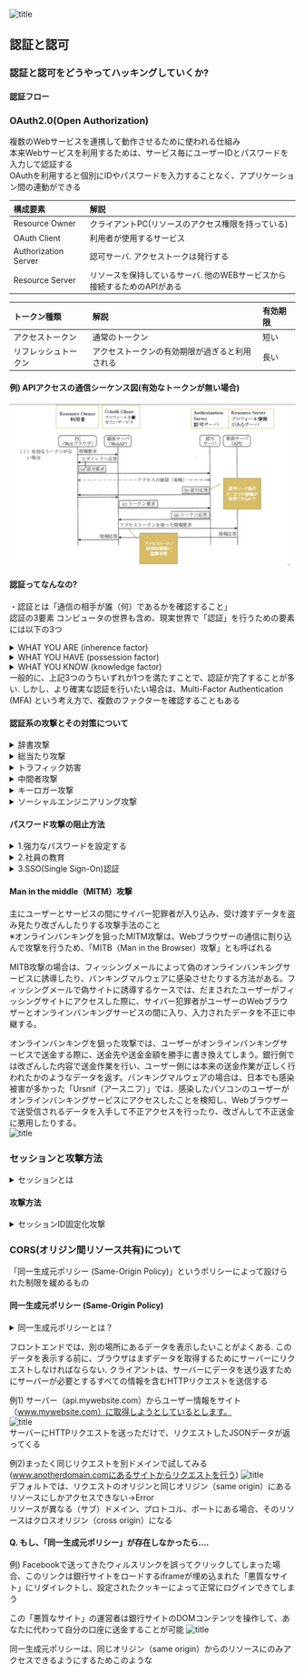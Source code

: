 
 ![title](https://media3.giphy.com/media/dP0WAyNyTKSNqNm6zn/giphy.gif?cid=ecf05e47vit498dvz0uxn91drn9zqfyuhrfob40os8etnypw&rid=giphy.gif&ct=g"title")

## 認証と認可
### 認証と認可をどうやってハッキングしていくか?   
#### 認証フロー 
### OAuth2.0(Open Authorization)
複数のWebサービスを連携して動作させるために使われる仕組み  
本来Webサービスを利用するためは、サービス毎にユーザーIDとパスワードを入力して認証する  
OAuthを利用すると個別にIDやパスワードを入力することなく、アプリケーション間の連動ができる

|        構成要素        |      解説      |
|:-------------------|:--------------------|
| Resource Owner | クライアントPC(リソースのアクセス権限を持っている) |  
| OAuth Client | 利用者が使用するサービス |  
| Authorization Server | 認可サーバ. アクセストークは発行する |  
| Resource Server | リソースを保持しているサーバ. 他のWEBサービスから接続するためのAPIがある |  

|        トークン種類        |      解説      |      有効期限      |
|:-------------------|:--------------------|:--------------------|
| アクセストークン | 通常のトークン | 短い |  
| リフレッシュトークン | アクセストークンの有効期限が過ぎると利用される | 長い |  

#### 例) APIアクセスの通信シーケンス図(有効なトークンが無い場合)
![タイトル](./picture/api-cequence.png)  

#### 認証ってなんなの?  
・認証とは「通信の相手が誰（何）であるかを確認すること」  
認証の3要素
コンピュータの世界も含め、現実世界で「認証」を行うための要素には以下の3つ  
<details><summary>WHAT YOU ARE (inherence factor)</summary> 
<p>顔貌、声、指紋、署名など、その人自身を提示して、相手にアイデンティティを確認させる方法.</p>小さなコミュニティではお互いの顔や声を相互に知っているため、面と向かえば相手が誰かはわかる. つまり「認証が完了する」ということです.</details> 
<details><summary>WHAT YOU HAVE (possession factor)</summary>  
<p>身分証、携帯電話等、その人だけが持っているものを提示することによって認証する.</p> <p>ある程度コミュニティが大きくなってくると、お互いの特徴を覚えきれなくなった場合は身分証明書を提示して、相手を認証する</p>
また、その身分証には顔写真がプリントしてあることも多く、結果として WYA に依存するものも少なくない.</details>   
<details><summary>WHAT YOU KNOW (knowledge factor)</summary>   
<p>パスワード、秘密の質問等、その人だけが知っていることを提示して認証する</p>
</p>コンピュータの世界で最も多く使われるファクター</p></details>  
一般的に、上記3つのうちいずれか1つを満たすことで、認証が完了することが多い. しかし、より確実な認証を行いたい場合は、Multi-Factor Authentication (MFA) という考え方で、複数のファクターを確認することもある

#### 認証系の攻撃とその対策について  
<details><summary>辞書攻撃</summary>  
ユーザーが一般的な単語と短いパスワードを使用する傾向があるという事実を利用する攻撃。ハッカーは一般的な単語のリスト(辞書)を使用して、多くの場合、単語の前後に数字を付けて、企業のアカウントに対してユーザー名ごとにそれらの攻撃を試みる(ユーザー名は一般的に社員の名前に基づいているため、判別するのは非常に簡単)</details>
<details><summary>総当たり攻撃</summary>   
プログラムを使用して、ありそうなパスワードまたはランダムな文字セットを生成する. この攻撃は、Password123のようなわかりやすい脆弱なパスワードから始まり、被害はそこから広まります. このような攻撃を実行するプログラムは、通常、大文字と小文字のバリエーションも含めて試みる. </details>
<details><summary>トラフィック妨害</summary>   
サイバー犯はパケットスニファなどのソフトウェアを使用して、ネットワークトラフィックを監視し、通過したパスワードをキャプチャする. 電話回線の盗聴や傍受と同様に、ソフトウェアで重要な情報を監視およびキャプチャ. パスワードなどの情報が暗号化されていない場合、容易にキャプチャできてしまう. また、使用する暗号化方式の強度によっては暗号化された情報であっても解読できる場合アリ</details>
<details><summary>中間者攻撃</summary>   
ハッカーのプログラムは、渡される情報を監視するだけでなく、通常はWebサイトまたはアプリになりすまして、通信している両者の間に積極的に割り込む. これにより、プログラムはユーザーの信用情報や口座番号、社会保障番号といった機密情報を取得できるようになる. 中間者(MITM)攻撃は、ユーザーを偽のサイトに誘導するソーシャルエンジニアリング攻撃によってしばしば悪用される. </details>
<details><summary>キーロガー攻撃</summary>  
サイバー犯は、ユーザーのキーストロークを追跡するソフトウェアをインストールして、アカウントのユーザー名やパスワードだけでなく、ユーザーが認証情報でログインしていたWebサイトまたはアプリを正確に収集できる. このタイプの攻撃では通常、最初に悪意のあるキーロガーソフトウェアをユーザーのマシンにインストールさせる別の攻撃の餌食になる</details>
<details><summary>ソーシャルエンジニアリング攻撃</summary>   
<p>ユーザーから情報を取得するための幅広い方法.</p>  
<p>フィッシング：信用情報の提供、悪意のあるソフトウェアをインストールするためのリンクのクリック、または偽のWebサイトへのアクセスをユーザーに促すメールやテキストなど</p> 
<p>スピアフィッシング：フィッシングに似ているが、ユーザーについて既に収集された情報に依存する、より巧みに作成された、カスタマイズされたメール/テキストを使用する. たとえば、ハッカーは、ユーザーが特定の種類の保険口座を持っていることを把握してそれをメールで参照したり、企業のロゴやレイアウトを使用して正当なメールを装うこともある</p>    
<p>ベイティング ：攻撃者は、感染したUSBまたはその他のデバイスを、社員が拾って使用するよう、公共または雇用主の場所に置く.
<p>Quid pro quo ：ヘルプデスクの社員などになりすまし、ユーザーから情報を取得する必要がある方法でユーザーと通信する.</p></details>  

#### パスワード攻撃の阻止方法
<details><summary>1.強力なパスワードを設定する</summary>  
覚えやすい/推測しにくいパスワードを推奨. 大文字と小文字、数字、特殊文字の適切な組み合わせが役立つ. できれば、一般的な単語や一般的なフレーズの使用は避ける. サイト固有の単語(パスワードでログインしているアプリの名前など)は絶対に避けてください. (既知の脆弱なパスワードの辞書に含まれていないか、パスワードをチェックすることを推奨)</details>
<details><summary>2.社員の教育</summary>   
ソーシャルエンジニアリングの戦術に対する最善の防御策の1つは、ハッカーが使用する技術とその認識方法をユーザーに伝えること  
しかし、強力なパスワードや教育だけでは十分ではない！  
サイバー犯は、コンピューティング能力を使用することで、高度なプログラムを実行し、膨大な数の信用情報を取得または試行することができる. 企業はシングルサインオン(SSO)や多要素認証(MFA)などのツール(2要素認証とも呼ばれる)を採用する必要がある</details> 
<details><summary>3.SSO(Single Sign-On)認証</summary>
従業員が1組の信用情報ですべてのアプリとサイトにログインできるようにすることで、パスワードを排除(ユーザーに必要なことは、強力なパスワードを1つ覚えるだけ). MFAでは、OneLogin Protectなどのアプリケーションによって生成されたPINや指紋認証など、ユーザーがログインするときに追加の情報が必要. (※この追加情報により、サイバー犯がユーザーになりすますことは、はるかに困難になる)</details>  

#### Man in the middle（MITM）攻撃  
主にユーザーとサービスの間にサイバー犯罪者が入り込み、受け渡すデータを盗み見たり改ざんしたりする攻撃手法のこと  
※オンラインバンキングを狙ったMITM攻撃は、Webブラウザーの通信に割り込んで攻撃を行うため、「MITB（Man in the Browser）攻撃」とも呼ばれる

MITB攻撃の場合は、フィッシングメールによって偽のオンラインバンキングサービスに誘導したり、バンキングマルウェアに感染させたりする方法がある。フィッシングメールで偽サイトに誘導するケースでは、だまされたユーザーがフィッシングサイトにアクセスした際に、サイバー犯罪者がユーザーのWebブラウザーとオンラインバンキングサービスの間に入り、入力されたデータを不正に中継する。

オンラインバンキングを狙った攻撃では、ユーザーがオンラインバンキングサービスで送金する際に、送金先や送金金額を勝手に書き換えてしまう。銀行側では改ざんした内容で送金作業を行い、ユーザー側には本来の送金作業が正しく行われたかのようなデータを返す。バンキングマルウェアの場合は、日本でも感染被害が多かった「Ursnif（アースニフ）」では、感染したパソコンのユーザーがオンラインバンキングサービスにアクセスしたことを検知し、Webブラウザーで送受信されるデータを入手して不正アクセスを行ったり、改ざんして不正送金に悪用したりする。  
![title](https://mypage.otsuka-shokai.co.jp/contents/business-oyakudachi/it-security-course/2020/img/dsr-08-02.jpg
"title")

### セッションと攻撃方法  
<details><summary>セッションとは</summary>  
<p>セッションとはWebサービスやWebアプリケーションにログインしてからログアウトするまでの一連の手続きのこと</p>
<p>通常、WebサービスやWebアプリケーションを動かすWebサーバーとユーザーの関係は、1対多の関係であり、Webサーバーから見るとユーザー１人ひとりは識別していない。しかし、ユーザーごとに提供するページや情報が異なる場合は、Webサーバーはユーザーを識別する必要がある</p>
その際にセッションを使ってユーザーを識別している. ユーザーにログインIDとパスワードを確認することで識別し、識別したユーザーだけに提供する情報を渡すためにセッションが用いられる. Webサーバーは、非常に多くのユーザーと通信を行うため、識別したユーザーだけに渡す情報に印をつけることで、お互いに正しい情報を受け渡しすることが可能. その際に利用されるものが「セッションID」</details>  

#### 攻撃方法
<details><summary>セッションID固定化攻撃</summary>  
<p>正規ユーザー（あなた）のセッションIDを乗っ取り、正規ユーザーになりすます攻撃手法</p>  
<p>正規ユーザーは、Webサービスにログインする際にセッションIDを発行するが、そのセッションIDを事前に用意して、正規ユーザーに使わせることによってセッションの乗っ取りが行われる. セッションの乗っ取りによってあなたになりすますことで、次に挙げるような被害を受ける可能性アリ</p>
・クレジットカード番号の盗み出し</p>
・ネットショッピングサイトなどで無断の買い物をする</p>
・他ユーザーへの迷惑行為</p>
・犯罪行為</p>
<p>ネットショッピングサイトを利用するなかで、クレジットカード番号などを登録している人も多い. 我々になりすますことで、それらの情報が盗み出せるようになり、無断で買い物することも可能となる.

SNSなどのコミュニティにおいては、他のユーザーへの迷惑行為や犯罪予告などが、あなたになりすましておこなわれるため、あなた自身の社会的信用の失墜に繋がる可能性アリ
</details>  

### CORS(オリジン間リソース共有)について  
「同一生成元ポリシー (Same-Origin Policy)」というポリシーによって設けられた制限を緩めるもの 

#### 同一生成元ポリシー (Same-Origin Policy)
<details><summary>同一生成元ポリシーとは？</summary>JavaScript で自由にやりとりできるところは、その JavaScript をとってきたところと同一の場所だけに制限する</details>  

フロントエンドでは、別の場所にあるデータを表示したいことがよくある. このデータを表示する前に、ブラウザはまずデータを取得するためにサーバーにリクエストしなければならない. クライアントは、サーバーにデータを送り返すためにサーバーが必要とするすべての情報を含むHTTPリクエストを送信する  

例1) サーバー（api.mywebsite.com）からユーザー情報をサイト（www.mywebsite.com）に取得しようとしているとします。  
![title](https://media3.giphy.com/media/dvO9RSqYehy8rNUC0r/giphy.gif?cid=790b761155a33dd1240de620d9d933a02abb485084a1f34f&rid=giphy.gif&ct=g
"title")  
サーバーにHTTPリクエストを送っただけで、リクエストしたJSONデータが返ってくる

例2)まったく同じリクエストを別ドメインで試してみる
(www.anotherdomain.comにあるサイトからリクエストを行う)
![title](https://media3.giphy.com/media/PnDN1v3mtFYa3ZxZlD/giphy.gif?cid=790b76119534cbcbf6c4a6cab691007537d304eade2da0df&rid=giphy.gif&ct=g
"title")  
デフォルトでは、リクエストのオリジンと同じオリジン（same origin）にあるリソースにしかアクセスできない→Error  
リソースが異なる（サブ）ドメイン、プロトコル、ポートにある場合、そのリソースはクロスオリジン（cross origin）になる

#### Q. もし、「同一生成元ポリシー」が存在しなかったら....
例) Facebookで送ってきたウィルスリンクを誤ってクリックしてしまった場合、このリンクは銀行サイトをロードするiframeが埋め込まれた「悪質なサイト」にリダイレクトし、設定されたクッキーによって正常にログインできてしまう  

この「悪質なサイト」の運営者は銀行サイトのDOMコンテンツを操作して、あなたに代わって自分の口座に送金することが可能
![title](https://media4.giphy.com/media/cOd0lDBQUNIdRC3uvw/giphy.gif?cid=790b761183158d5434ebc9c4acd358c8b9e3ed1bf9159485&rid=giphy.gif&ct=g
"title")  

同一生成元ポリシーは、同じオリジン（same origin）からのリソースにのみアクセスできるようにするためこのような
